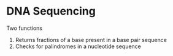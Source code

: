 # DNA Sequencing

Two functions

1. Returns fractions of a base present in a base pair sequence
2. Checks for palindromes in a nucleotide sequence